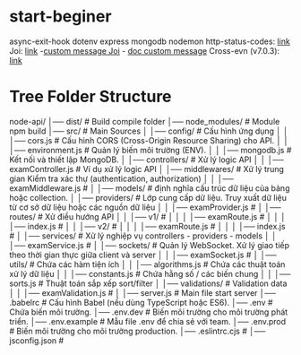 # start-beginer
<!-- library use -->
async-exit-hook
dotenv
express
mongodb
nodemon
http-status-codes: [link](https://www.npmjs.com/package/http-status-codes)
Joi: [link](https://www.npmjs.com/package/joi)
    -[custom message Joi](https://stackoverflow.com/questions/48720942/node-js-joi-how-to-display-a-custom-error-messages/68092831#68092831)
    - [doc custom message](https://github.com/hapijs/joi/blob/master/lib/types/string.js#L694)
Cross-evn (v7.0.3): [link](https://www.npmjs.com/package/cross-env) 

# Tree Folder Structure
node-api/
│── dist/                           # Build compile folder
│── node_modules/                   # Module npm build 
│── src/                            # Main Sources
│   │── config/                     # Cấu hình ứng dụng
│   │   │── cors.js                 # Cấu hình CORS (Cross-Origin Resource Sharing) cho API.
│   │   │── environment.js          # Quản lý biến môi trường (ENV).
│   │   │── mongodb.js              # Kết nối và thiết lập MongoDB.
│   │── controllers/                # Xử lý logic API
│   │   │── examController.js       # Ví dụ xử lý logic API
│   │── middlewares/                # Xử lý trung gian Kiểm tra xác thự (authentication, authorization)
│   │   │── examMiddleware.js       # 
│   │── models/                     # định nghĩa cấu trúc dữ liệu của bảng hoặc collection.
│   │── providers/                  # Lớp cung cấp dữ liệu. Truy xuất dữ liệu từ cơ sở dữ liệu hoặc các nguồn dữ liệu
│   │   │── examProvider.js         # 
│   │── routes/                     # Xử điều hướng API
│   │   │── v1/                     # 
│   │   │   │── examRoute.js        # 
│   │   │   │── index.js            # 
│   │   │── v2/                     # 
│   │   │   │── examRoute.js        # 
│   │   │   │── index.js            # 
│   │── services/                   # Xử lý nghiệp vụ controllers - providers - models
│   │   │── examService.js          # 
│   │── sockets/                    # Quản lý WebSocket. Xử lý giao tiếp theo thời gian thực giữa client và server
│   │   │── examSocket.js           # 
│   │── utils/                      # Chứa các hàm tiện ích
│   │   │── algorithms.js           # Chứa các thuật toán xử lý dữ liệu
│   │   │── constants.js            # Chứa hằng số / các biến chung
│   │   │── sorts.js                # Thuật toán sắp xếp sort/filter
│   │── validations/                # Validation data 
│   │   │── examValidation.js       # 
│   │── server.js                   # Main file start server 
│── .babelrc                        # Cấu hình Babel (nếu dùng TypeScript hoặc ES6).
│── .env                            # Chứa biến môi trường.
│── .env.dev                        # Biến môi trường cho môi trường phát triển.
│── .env.example                    # Mẫu file .env để chia sẻ với team.
│── .env.prod                       # Biến môi trường cho môi trường production.
│── .eslintrc.cjs                   # 
│── jsconfig.json                   # 





